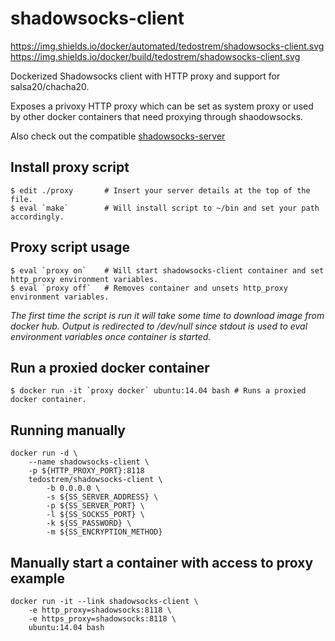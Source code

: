 # shadowsocks-client
https://img.shields.io/docker/automated/tedostrem/shadowsocks-client.svg
https://img.shields.io/docker/build/tedostrem/shadowsocks-client.svg

Dockerized Shadowsocks client with HTTP proxy and support for salsa20/chacha20.

Exposes a privoxy HTTP proxy which can be set as system proxy or 
used by other docker containers that need proxying through shaodowsocks.

Also check out the compatible [shadowsocks-server](https://github.com/tedostrem/shadowsocks-server)

## Install proxy script
```
$ edit ./proxy       # Insert your server details at the top of the file. 
$ eval `make`        # Will install script to ~/bin and set your path accordingly.
```

## Proxy script usage
```
$ eval `proxy on`    # Will start shadowsocks-client container and set http_proxy environment variables.
$ eval `proxy off`   # Removes container and unsets http_proxy environment variables.
```
*The first time the script is run it will take some time to download image from
docker hub. Output is redirected to /dev/null since stdout is used to eval 
environment variables once container is started.*

## Run a proxied docker container
```
$ docker run -it `proxy docker` ubuntu:14.04 bash # Runs a proxied docker container. 
```

## Running manually
```
docker run -d \
	--name shadowsocks-client \
	-p ${HTTP_PROXY_PORT}:8118 
	tedostrem/shadowsocks-client \
		-b 0.0.0.0 \
		-s ${SS_SERVER_ADDRESS} \
		-p ${SS_SERVER_PORT} \
		-l ${SS_SOCKS5_PORT} \
		-k ${SS_PASSWORD} \
		-m ${SS_ENCRYPTION_METHOD}
```

## Manually start a container with access to proxy example
```
docker run -it --link shadowsocks-client \
	-e http_proxy=shadowsocks:8118 \
	-e https_proxy=shadowsocks:8118 \
	ubuntu:14.04 bash
```
